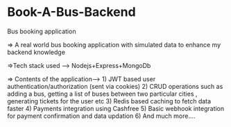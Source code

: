 # Book-A-Bus-Backend
Bus booking  application

=> A real world bus booking application with simulated data to enhance my backend knowledge

=>Tech stack used -->
                    Nodejs+Express+MongoDb

=> Contents of the application-->
                              1) JWT based user authentication/authorization (sent via cookies)
                              2) CRUD operations such as adding a bus, getting a list of buses between two particular cities , generating tickets for the user etc
                              3) Redis based caching to fetch data faster
                              4) Payments integration using Cashfree
                              5) Basic webhook integration for payment confirmation and data updation
                              6) And much more....
                              
